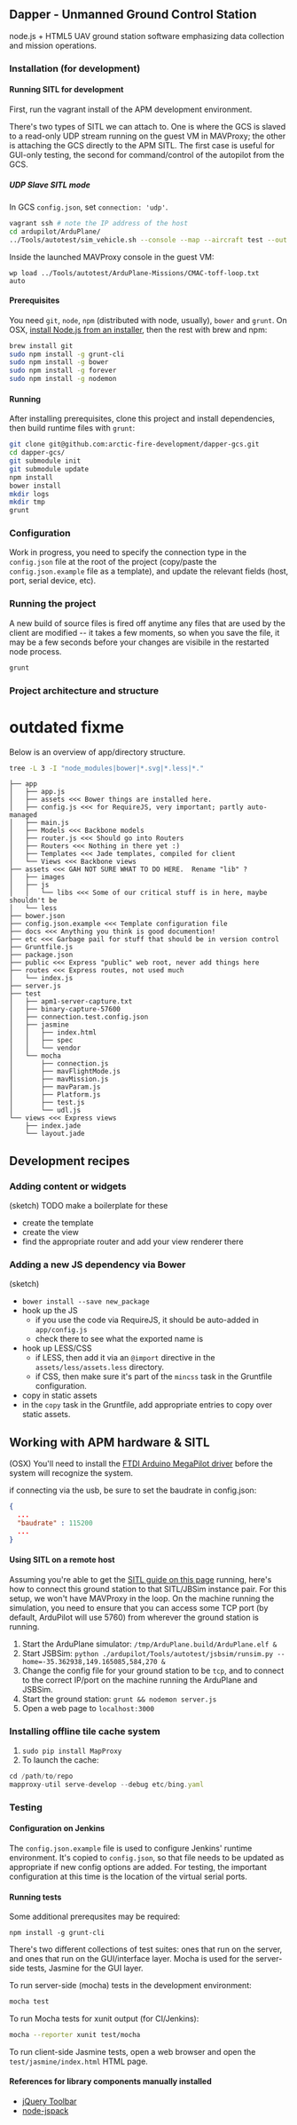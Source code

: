 ## Dapper - Unmanned Ground Control Station

node.js + HTML5 UAV ground station software emphasizing data collection and mission operations.

### Installation (for development)

#### Running SITL for development

First, run the vagrant install of the APM development environment.

There's two types of SITL we can attach to.  One is where the GCS is slaved to a read-only UDP stream running on the guest VM in MAVProxy; the other is attaching the GCS directly to the APM SITL.  The first case is useful for GUI-only testing, the second for command/control of the autopilot from the GCS.

##### UDP Slave SITL mode

In GCS ```config.json```, set ```connection: 'udp'```.

```bash
vagrant ssh # note the IP address of the host
cd ardupilot/ArduPlane/
../Tools/autotest/sim_vehicle.sh --console --map --aircraft test --out 10.0.2.2:14550 # use IP address of host here
```

Inside the launched MAVProxy console in the guest VM:

```
wp load ../Tools/autotest/ArduPlane-Missions/CMAC-toff-loop.txt
auto
```

#### Prerequisites

You need ```git```, ```node```, ```npm``` (distributed with node, usually), ```bower``` and ```grunt```.  On OSX, [install Node.js from an installer](http://nodejs.org/#download), then the rest with brew and npm:

```bash
brew install git
sudo npm install -g grunt-cli
sudo npm install -g bower
sudo npm install -g forever
sudo npm install -g nodemon
```

#### Running

After installing prerequisites, clone this project and install dependencies, then build runtime files with ```grunt```:

```bash
git clone git@github.com:arctic-fire-development/dapper-gcs.git
cd dapper-gcs/
git submodule init
git submodule update
npm install
bower install
mkdir logs
mkdir tmp
grunt
```

### Configuration

Work in progress, you need to specify the connection type in the ```config.json``` file at the root of the project (copy/paste the ```config.json.example``` file as a template), and update the relevant fields (host, port, serial device, etc).

### Running the project

A new build of source files is fired off anytime any files that are used by the client are modified -- it takes a few moments, so when you save the file, it may be a few seconds before your changes are visibile in the restarted node process.

```bash
grunt
```

### Project architecture and structure

# outdated fixme

Below is an overview of app/directory structure.

```bash
tree -L 3 -I "node_modules|bower|*.svg|*.less|*."
```

```
├── app
│   ├── app.js
│   ├── assets <<< Bower things are installed here.
│   ├── config.js <<< for RequireJS, very important; partly auto-managed
│   ├── main.js
│   ├── Models <<< Backbone models
│   ├── router.js <<< Should go into Routers
│   ├── Routers <<< Nothing in there yet :)
│   ├── Templates <<< Jade templates, compiled for client
│   └── Views <<< Backbone views
├── assets <<< GAH NOT SURE WHAT TO DO HERE.  Rename "lib" ?
│   ├── images
│   ├── js
│   │   └── libs <<< Some of our critical stuff is in here, maybe shouldn't be
│   └── less
├── bower.json
├── config.json.example <<< Template configuration file
├── docs <<< Anything you think is good documention!
├── etc <<< Garbage pail for stuff that should be in version control
├── Gruntfile.js
├── package.json
├── public <<< Express "public" web root, never add things here
├── routes <<< Express routes, not used much
│   └── index.js
├── server.js
├── test
│   ├── apm1-server-capture.txt
│   ├── binary-capture-57600
│   ├── connection.test.config.json
│   ├── jasmine
│   │   ├── index.html
│   │   ├── spec
│   │   └── vendor
│   └── mocha
│       ├── connection.js
│       ├── mavFlightMode.js
│       ├── mavMission.js
│       ├── mavParam.js
│       ├── Platform.js
│       ├── test.js
│       └── udl.js
└── views <<< Express views
    ├── index.jade
    └── layout.jade
```


## Development recipes

### Adding content or widgets

(sketch)  TODO make a boilerplate for these

 * create the template
 * create the view
 * find the appropriate router and add your view renderer there

### Adding a new JS dependency via Bower

(sketch)

 * ```bower install --save new_package```
 * hook up the JS
    * if you use the code via RequireJS, it should be auto-added in ```app/config.js```
    * check there to see what the exported name is
 * hook up LESS/CSS
    * if LESS, then add it via an ```@import``` directive in the ```assets/less/assets.less``` directory.
    * if CSS, then make sure it's part of the ```mincss``` task in the Gruntfile configuration.
 * copy in static assets
  * in the ```copy``` task in the Gruntfile, add appropriate entries to copy over static assets.



## Working with APM hardware & SITL

(OSX) You'll need to install the [FTDI Arduino MegaPilot driver](http://www.ftdichip.com/Drivers/VCP.htm) before the system will recognize the system.

if connecting via the usb, be sure to set the baudrate in config.json:

```json
{
  ...
  "baudrate" : 115200
  ...
}
```

#### Using SITL on a remote host

Assuming you're able to get the [SITL guide on this page](http://dev.ardupilot.com/software-in-the-loop-sitl/) running, here's how to connect this ground station to that SITL/JBSim instance pair.  For this setup, we won't have MAVProxy in the loop.  On the machine running the simulation, you need to ensure that you can access some TCP port (by default, ArduPilot will use 5760) from wherever the ground station is running.

 1. Start the ArduPlane simulator: ```/tmp/ArduPlane.build/ArduPlane.elf &```
 2. Start JSBSim: ```python ./ardupilot/Tools/autotest/jsbsim/runsim.py --home=-35.362938,149.165085,584,270 &```
 3. Change the config file for your ground station to be ```tcp```, and to connect to the correct IP/port on  the machine running the ArduPlane and JSBSim.
 4. Start the ground station: ```grunt && nodemon server.js```
 5. Open a web page to ```localhost:3000```

### Installing offline tile cache system

 1. ```sudo pip install MapProxy```
 2. To launch the cache:

```javascript
cd /path/to/repo
mapproxy-util serve-develop --debug etc/bing.yaml
```

### Testing

#### Configuration on Jenkins

The ```config.json.example``` file is used to configure Jenkins' runtime environment.  It's copied to ```config.json```, so that file needs to be updated as appropriate if new config options are added.  For testing, the important configuration at this time is the location of the virtual serial ports.

#### Running tests

Some additional prerequsites may be required:

```
npm install -g grunt-cli
```

There's two different collections of test suites: ones that run on the server, and ones that run on the GUI/interface layer.  Mocha is used for the server-side tests, Jasmine for the GUI layer.

To run server-side (mocha) tests in the development environment:

```bash
mocha test
```

To run Mocha tests for xunit output (for CI/Jenkins):

```bash
mocha --reporter xunit test/mocha
```

To run client-side Jasmine tests, open a web browser and open the ```test/jasmine/index.html``` HTML page.


#### References for library components manually installed
- [jQuery Toolbar](https://github.com/paulkinzett/toolbar)
- [node-jspack](https://github.com/pgriess/node-jspack)
